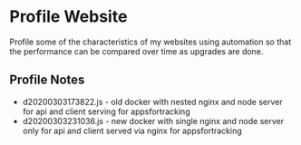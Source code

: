 # Profile Website

Profile some of the characteristics of my websites using automation so that
the performance can be compared over time as upgrades are done.

## Profile Notes

- d20200303173822.js - old docker with nested nginx and node server for api and
  client serving for appsfortracking
- d20200303231036.js - new docker with single nginx and node server only for api
  and client served via nginx for appsfortracking
